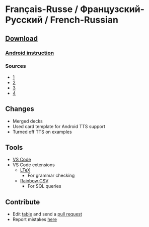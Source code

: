 # Français-Russe / Французский-Русский / French-Russian


## [Download](./En-Ru.apkg)


### [Android instruction](https://www.youtube.com/watch?v=i7r8Fqc1izs)


### Sources
* [1](https://ankiweb.net/shared/info/799011251)
* [2](https://ankiweb.net/shared/info/799011251)
* [3](https://ankiweb.net/shared/info/1651511513)
* [4](https://ankiweb.net/shared/info/1546229992)


## Changes
* Merged decks
* Used card template for Android TTS support
* Turned off TTS on examples


## Tools
* [VS Code](https://code.visualstudio.com/)
* VS Code extensions
    * [LTeX](https://marketplace.visualstudio.com/items?itemName=valentjn.vscode-ltex)
        * For grammar checking
    * [Rainbow CSV](https://marketplace.visualstudio.com/items?itemName=mechatroner.rainbow-csv)
        * For SQL queries


## Contribute
* Edit [table](./En-Ru.txt) and send a [pull request](https://docs.github.com/en/github/collaborating-with-pull-requests/proposing-changes-to-your-work-with-pull-requests/creating-a-pull-request)
* Report mistakes [here](https://github.com/br4ch1st0chr0n3/anki-decks/discussions/7)